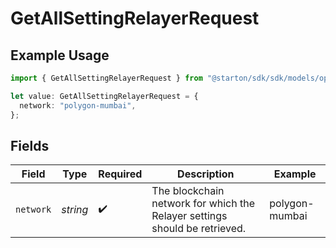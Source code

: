 # GetAllSettingRelayerRequest

## Example Usage

```typescript
import { GetAllSettingRelayerRequest } from "@starton/sdk/sdk/models/operations";

let value: GetAllSettingRelayerRequest = {
  network: "polygon-mumbai",
};
```

## Fields

| Field                                                                      | Type                                                                       | Required                                                                   | Description                                                                | Example                                                                    |
| -------------------------------------------------------------------------- | -------------------------------------------------------------------------- | -------------------------------------------------------------------------- | -------------------------------------------------------------------------- | -------------------------------------------------------------------------- |
| `network`                                                                  | *string*                                                                   | :heavy_check_mark:                                                         | The blockchain network for which the Relayer settings should be retrieved. | polygon-mumbai                                                             |